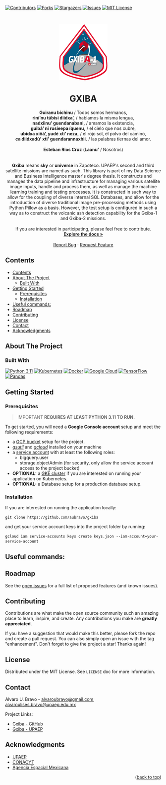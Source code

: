 <a name="readme-top"></a>

[![Contributors][contributors-shield]][contributors-url]
[![Forks][forks-shield]][forks-url]
[![Stargazers][stars-shield]][stars-url]
[![Issues][issues-shield]][issues-url]
[![MIT License][license-shield]][license-url]

<div>
<br />
<p align="center">
<a href="https://github.com/aubravo/gxiba">
<img src="docs/images/mission-logo.png" alt="Mission Logo" width="156" height="180">
</a>
<h1 align="center">GXIBA</h1>
<p align="center">
<b>Guiranu bíchinu</b> / Todos somos hermanos,
<br />
<b>riní’nu túbisi diidxa’,</b> / hablamos la misma lengua,
<br />
<b>nadxiinu’ guendanabani,</b> / amamos la existencia,
<br />
<b>guibá’ ni rusieepa íquenu,</b> / el cielo que nos cubre,
<br />
<b>ubidxa xiñá’, yudé xti’ neza,</b> / el rojo sol, el polvo del camino,
<br />
<b>ca diidxadú’ xti’ guendarannaxhii.</b> / las palabras tiernas del amor.
<br />
<br />
<b>Esteban Rios Cruz</b> (<b>Laanu’</b> / Nosotros)
<br />
<br />
<br />
<b>Gxiba</b> means <b>sky</b> or <b>universe</b> in Zapoteco.
UPAEP's second and third satellite missions are named as such.
This library is part of my Data Science and Business Intelligence master's degree thesis.
It constructs and manages the data pipeline and infrastructure for managing various satellite image inputs, handle and
process them, as well as manage the machine learning training and testing processes.
It is constructed in such way to allow for the coupling of diverse internal SQL Databases, and allow for the introduction
of diverse traditional image pre-processing methods using Python Pillow as a basis.
However, the test setup is configured in such a way as to construct the volcanic ash detection capability for the 
Gxiba-1 and Gxiba-2 missions.
<br />
<br />
If you are interested in participating, please feel free to contribute.
<br />
<a href="https://github.com/aubravo/gxiba"><strong>Explore the docs »</strong></a>
<br />
<br />
<a href="https://github.com/aubravo/gxiba/issues">Report Bug</a>
·
<a href="https://github.com/aubravo/gxiba/issues">Request Feature</a>
</p>
</div>

## Contents
<!-- TOC -->
  * [Contents](#contents)
  * [About The Project](#about-the-project)
    * [Built With](#built-with)
  * [Getting Started](#getting-started)
    * [Prerequisites](#prerequisites)
    * [Installation](#installation)
  * [Useful commands:](#useful-commands-)
  * [Roadmap](#roadmap)
  * [Contributing](#contributing)
  * [License](#license)
  * [Contact](#contact)
  * [Acknowledgments](#acknowledgments)
<!-- TOC --> 

## About The Project

### Built With

[![Python 3.11][Python.org]][Python-url]
[![Kubernetes][Kubernetes.io]][Kubernetes-url]
[![Docker][Docker.com]][Docker-url]
[![Google Cloud][cloud.google.com]][cloud-url]
[![TensorFlow][tensorflow.org]][tensorflow-url]
[![Pandas][pandas.pydata.org]][pandas-url]

## Getting Started

### Prerequisites

> IMPORTANT **REQUIRES AT LEAST PYTHON 3.11 TO RUN.**

To get started, you will need a **Google Console account** setup and meet the following requirements:
- a [GCP bucket](https://cloud.google.com/storage/docs/creating-buckets) setup for the project.
- [_gsutil_](https://cloud.google.com/storage/docs/gsutil_install) and [_gcloud_](https://cloud.google.com/sdk/docs/install) installed on your machine
- a [service account](https://cloud.google.com/iam/docs/creating-managing-service-accounts) with at least the following roles:
  - bigquery.user
  - storage.objectAdmin (for security, only allow the service account access to the project bucket)
- **OPTIONAL:** a [GKE cluster](https://cloud.google.com/kubernetes-engine/docs/deploy-app-cluster) if you are interested on running your application on Kubernetes.
- **OPTIONAL:** a Database setup for a production database setup.

### Installation 

If you are interested on running the application locally:
```commandline
git clone https://github.com/aubravo/gxiba
```
and get your service account keys into the project folder by running:
```commandline
gcloud iam service-accounts keys create keys.json --iam-account=your-service-account
```

## Useful commands: ##

<!-- TODO: Add Useful commands -->

## Roadmap
See the [open issues](https://github.com/aubravo/gxiba/issues) for a full list of proposed features (and known issues).

## Contributing
Contributions are what make the open source community such an amazing place to learn, inspire, and create. Any contributions you make are **greatly appreciated**.

If you have a suggestion that would make this better, please fork the repo and create a pull request. You can also simply open an issue with the tag "enhancement".
Don't forget to give the project a star! Thanks again!

## License
Distributed under the MIT License. See `LICENSE` doc for more information.


## Contact
Alvaro U. Bravo - [alvaroubravo@gmail.com](mailto:alvaroubravo@gmail.com); [alvaroulises.bravo@upaep.edu.mx](mailto:alvaroulises.bravo@upaep.edu.mx)

Project Links:
* [Gxiba - GitHub](https://github.com/aubravo/gxiba)
* [Gxiba - UPAEP](https://upaep.mx/gxiba/)

## Acknowledgments

* [UPAEP](https://upaep.mx/)
* [CONACYT](https://conacyt.mx/)
* [Agencia Espacial Mexicana](https://www.gob.mx/aem)

<p align="right">(<a href="#readme-top">back to top</a>)</p>

[contributors-shield]: https://img.shields.io/github/contributors/aubravo/gxiba.svg?style=for-the-badge
[contributors-url]: https://github.com/aubravo/gxiba/graphs/contributors
[forks-shield]: https://img.shields.io/github/forks/aubravo/gxiba.svg?style=for-the-badge
[forks-url]: https://github.com/aubravo/gxiba/network/members
[stars-shield]: https://img.shields.io/github/stars/aubravo/gxiba.svg?style=for-the-badge
[stars-url]: https://github.com/aubravo/gxiba/stargazers
[issues-shield]: https://img.shields.io/github/issues/aubravo/gxiba.svg?style=for-the-badge
[issues-url]: https://github.com/aubravo/gxiba/issues
[license-shield]: https://img.shields.io/github/license/aubravo/gxiba.svg?style=for-the-badge
[license-url]: https://github.com/aubravo/gxiba/blob/master/LICENSE.txt
[Python.org]: https://img.shields.io/badge/Python3-4B8BBE?style=for-the-badge&logo=Python&logoColor=FFD43B
[Python-url]: https://python.org 
[Kubernetes.io]: https://img.shields.io/badge/Kubernetes-326ce5?style=for-the-badge&logo=Kubernetes&logoColor=white
[Kubernetes-url]: https://kubernetes.io
[Docker.com]: https://img.shields.io/badge/Docker-0db7ed?style=for-the-badge&logo=Docker&logoColor=white
[Docker-url]: https://docker.com
[cloud.google.com]: https://img.shields.io/badge/Google_Cloud-DB4437?style=for-the-badge&logo=GoogleCloud&logoColor=F4B400
[cloud-url]: https://cloud.google.com
[tensorflow.org]: https://img.shields.io/badge/TensorFlow-425066?style=for-the-badge&logo=TensorFlow&logoColor=FF6F00
[tensorflow-url]: https://tensorflow.org
[pandas.pydata.org]: https://img.shields.io/badge/Pandas-white?style=for-the-badge&logo=Pandas&logoColor=150458
[pandas-url]: https://pandas.pydata.org/